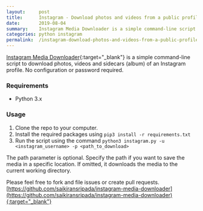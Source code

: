 ```yaml
---
layout:     post
title:      Instagram - Download photos and videos from a public profile
date:       2019-08-04
summary:    Instagram Media Downloader is a simple command-line script to download photos, videos and sidecars (album) of an Instagram profile. No configuration or password required.
categories: python instagram
permalink:  /instagram-download-photos-and-videos-from-a-public-profile/
---
```


[Instagram Media Downloader](https://github.com/saikiransripada/instagram-media-downloader){:target="_blank"} is a simple command-line script to download photos, videos and sidecars (album) of an Instagram profile. No configuration or password required.

### Requirements
- Python 3.x

### Usage
1. Clone the repo to your computer.
2. Install the required packages using `pip3 install -r requirements.txt`
3. Run the script using the command `python3 instagram.py -u <instagram_username> -p <path_to_download>`

The path parameter is optional. Specify the path if you want to save the media in a specific location. If omitted, it downloads the media to the current working directory.

Please feel free to fork and file issues or create pull requests.
[https://github.com/saikiransripada/instagram-media-downloader](https://github.com/saikiransripada/instagram-media-downloader){:target="_blank"}
